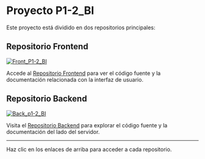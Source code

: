 # Proyecto P1-2_BI

Este proyecto está dividido en dos repositorios principales:

## Repositorio Frontend

[![Front_P1-2_BI](https://img.shields.io/badge/GitHub-Front__P1--2__BI-blue?logo=github)](https://github.com/Jd-briceno/Front_P1-2_BI)

Accede al [Repositorio Frontend](https://github.com/Jd-briceno/Front_P1-2_BI) para ver el código fuente y la documentación relacionada con la interfaz de usuario.

## Repositorio Backend

[![Back_p1-2_BI](https://img.shields.io/badge/GitHub-Back__p1--2__BI-green?logo=github)](https://github.com/Jd-briceno/Back_p1-2_BI)

Visita el [Repositorio Backend](https://github.com/Jd-briceno/Back_p1-2_BI) para explorar el código fuente y la documentación del lado del servidor.

---

Haz clic en los enlaces de arriba para acceder a cada repositorio.
